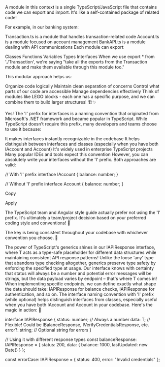 A module in this context is a single TypeScript/JavaScript file that contains code we can export and import. It's like a self-contained package of related code!

For example, in our banking system:

Transaction.ts is a module that handles transaction-related code
Account.ts is a module focused on account management
BankAPI.ts is a module dealing with API communications
Each module can export:

Classes
Functions
Variables
Types
Interfaces
When we use export * from './Transaction', we're saying "take all the exports from the Transaction module and make them available through this module too."

This modular approach helps us:

Organize code logically
Maintain clean separation of concerns
Control what parts of our code are accessible
Manage dependencies effectively
Think of modules like LEGO blocks - each one has a specific purpose, and we can combine them to build larger structures! 🏗️✨


Yes! The 'I' prefix for interfaces is a naming convention that originated from Microsoft's .NET framework and became popular in TypeScript. While TypeScript doesn't require this prefix, many developers and teams choose to use it because:

It makes interfaces instantly recognizable in the codebase
It helps distinguish between interfaces and classes (especially when you have both IAccount and Account)
It's widely used in enterprise TypeScript projects
Many popular IDEs and tools expect this convention
However, you can absolutely write your interfaces without the 'I' prefix. Both approaches are valid:

// With 'I' prefix
interface IAccount {
    balance: number;
}

// Without 'I' prefix
interface Account {
    balance: number;
}

Copy

Apply

The TypeScript team and Angular style guide actually prefer not using the 'I' prefix. It's ultimately a team/project decision based on your preferred coding style and conventions! 🎯

The key is being consistent throughout your codebase with whichever convention you choose. 🚀


The power of TypeScript's generics shines in our IAPIResponse<T> interface, where T acts as a type-safe placeholder for different data structures while maintaining consistent API response patterns! Unlike the loose 'any' type that abandons type checking altogether, generics preserve type safety by enforcing the specified type at usage. Our interface knows with certainty that status will always be a number and potential error messages will be strings, but the data payload varies by endpoint – that's where T comes in! When implementing specific endpoints, we can define exactly what shape the data should take: IAPIResponse<IBalanceResponse> for balance checks, IAPIResponse<IVerifyCredentialsResponse> for authentication, and so on. The interface naming convention with 'I' prefix (while optional) helps distinguish interfaces from classes, especially useful when you have both IAccount and Account in your codebase. Here's the magic in action: 🚀

interface IAPIResponse<T> {
    status: number;    // Always a number
    data: T;          // Flexible! Could be IBalanceResponse, IVerifyCredentialsResponse, etc.
    error?: string;   // Optional string for errors
}

// Using it with different response types
const balanceResponse: IAPIResponse<IBalanceResponse> = {
    status: 200,
    data: { balance: 1000, lastUpdated: new Date() }
};

const errorCase: IAPIResponse<never> = {
    status: 400,
    error: "Invalid credentials"
};